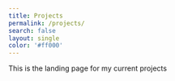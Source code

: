 ```yaml
---
title: Projects
permalink: /projects/
search: false
layout: single
color: '#ff000'
---
```


This is the landing page for my current projects
